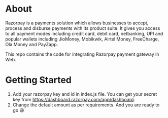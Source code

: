 # About
Razorpay is a payments solution which allows businesses to accept, process and disburse payments with its product suite. It gives you access to all payment modes including credit card, debit card, netbanking, UPI and popular wallets including JioMoney, Mobikwik, Airtel Money, FreeCharge, Ola Money and PayZapp.

This repo contains the code for integrating Razorpay payment gateway in Web.

# Getting Started
1. Add your razorpay key and id in index.js file. You can get your secret key from https://dashboard.razorpay.com/app/dashboard.
2. Change the default amount as per requirements. And you are ready to go :smiley:
